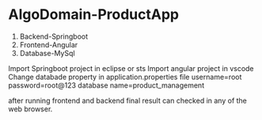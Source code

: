 # AlgoDomain-ProductApp
1. Backend-Springboot
2. Frontend-Angular
3. Database-MySql

Import Springboot project in eclipse or sts 
Import angular project in vscode
Change databade property in application.properties file
  username=root
  password=root@123
  database name=product_management
  
  
  after running frontend and backend final result can checked in any of the web browser.
